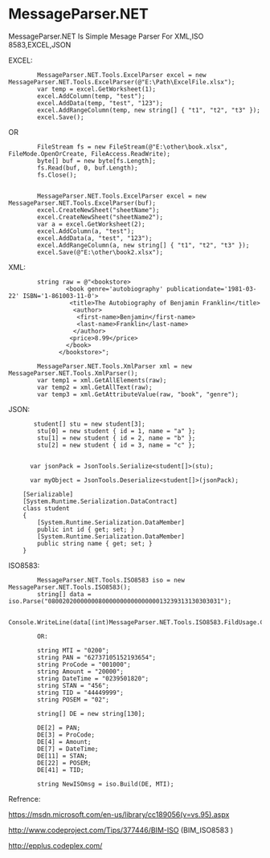 # MessageParser.NET
MessageParser.NET Is Simple Mesage Parser For XML,ISO 8583,EXCEL,JSON 


EXCEL:

            MessageParser.NET.Tools.ExcelParser excel = new MessageParser.NET.Tools.ExcelParser(@"E:\Path\ExcelFile.xlsx");
            var temp = excel.GetWorksheet(1);
            excel.AddColumn(temp, "test");
            excel.AddData(temp, "test", "123");
            excel.AddRangeColumn(temp, new string[] { "t1", "t2", "t3" });
            excel.Save();
            

OR

            FileStream fs = new FileStream(@"E:\other\book.xlsx", FileMode.OpenOrCreate, FileAccess.ReadWrite);
            byte[] buf = new byte[fs.Length];
            fs.Read(buf, 0, buf.Length);
            fs.Close();

            
            MessageParser.NET.Tools.ExcelParser excel = new MessageParser.NET.Tools.ExcelParser(buf);
            excel.CreateNewSheet("sheetName");
            excel.CreateNewSheet("sheetName2");
            var a = excel.GetWorksheet(2);
            excel.AddColumn(a, "test");
            excel.AddData(a, "test", "123");
            excel.AddRangeColumn(a, new string[] { "t1", "t2", "t3" });
            excel.Save(@"E:\other\book2.xlsx");
            


XML:

            string raw = @"<bookstore>
                    <book genre='autobiography' publicationdate='1981-03-22' ISBN='1-861003-11-0'>
                     <title>The Autobiography of Benjamin Franklin</title>
                      <author>
                       <first-name>Benjamin</first-name>
                       <last-name>Franklin</last-name>
                      </author>
                     <price>8.99</price>
                    </book>
                  </bookstore>";

            MessageParser.NET.Tools.XmlParser xml = new MessageParser.NET.Tools.XmlParser();
            var temp1 = xml.GetAllElements(raw);
            var temp2 = xml.GetAllText(raw);
            var temp3 = xml.GetAttributeValue(raw, "book", "genre");
            

JSON:

           student[] stu = new student[3];
            stu[0] = new student { id = 1, name = "a" };
            stu[1] = new student { id = 2, name = "b" };
            stu[2] = new student { id = 3, name = "c" };


          var jsonPack = JsonTools.Serialize<student[]>(stu);

          var myObject = JsonTools.Deserialize<student[]>(jsonPack);
            
        [Serializable]
        [System.Runtime.Serialization.DataContract]
        class student
        {
            [System.Runtime.Serialization.DataMember]
            public int id { get; set; }
            [System.Runtime.Serialization.DataMember]
            public string name { get; set; }
        }
        

ISO8583:


            MessageParser.NET.Tools.ISO8583 iso = new MessageParser.NET.Tools.ISO8583();
            string[] data = iso.Parse("080020200000008000000000000000013239313130303031");
            
            Console.WriteLine(data[(int)MessageParser.NET.Tools.ISO8583.FildUsage.CardAcceptorTerminalIdentification]);
            
            OR:
            
            string MTI = "0200";
            string PAN = "62737105152193654";
            string ProCode = "001000";
            string Amount = "20000";
            string DateTime = "0239501820";
            string STAN = "456";
            string TID = "44449999";
            string POSEM = "02";

            string[] DE = new string[130];

            DE[2] = PAN;
            DE[3] = ProCode;
            DE[4] = Amount;
            DE[7] = DateTime;
            DE[11] = STAN;
            DE[22] = POSEM;
            DE[41] = TID;

            string NewISOmsg = iso.Build(DE, MTI);
            
            
Refrence:

https://msdn.microsoft.com/en-us/library/cc189056(v=vs.95).aspx

http://www.codeproject.com/Tips/377446/BIM-ISO (BIM_ISO8583 )

http://epplus.codeplex.com/
